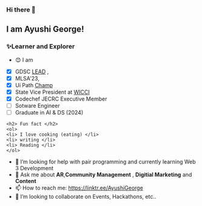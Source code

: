 ### Hi there 👋 
## I am Ayushi George!
### ✨Learner and Explorer
<!--
**ayushigeorge/ayushigeorge** is a  _special_ ✨ repository because its `README.md` (this file) appears on your GitHub profile.

Here are some ideas to get you started:
-->
- 😊 I am 
* [x] GDSC [LEAD](https://g.dev/ayushigeorge31) , 
* [x] MLSA'23, 
* [x] Ui Path [Champ](https://forum.uipath.com/t/meet-the-uipath-student-developer-champions-2022-2023/482621)
* [x] State Vice President at [WICCI](https://wicci.in/ayushi-george)
* [x] Codechef JECRC Executive Member
* [ ] Sotware Engineer
* [ ] Graduate in AI & DS (2024)
``` 
<h2> Fun fact </h2> 
<ol> 
<li> I love cooking (eating) </li>
<li> writing </li>
<li> Reading </li>
</ol>
```
- 🤔 I’m looking for help with pair programming and currently learning Web 3 Development
- 💬 Ask me about **AR**,**Community Management** , **Digitial Marketing** and **Content**
- 📫 How to reach me: https://linktr.ee/AyushiGeorge
- 👯 I’m looking to collaborate on Events, Hackathons, etc..


